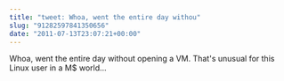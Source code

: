 ```yaml
---
title: "tweet: Whoa, went the entire day withou"
slug: "91282597841350656"
date: "2011-07-13T23:07:21+00:00"
---
```

Whoa, went the entire day without opening a VM. That's unusual for this Linux user in a M$ world...